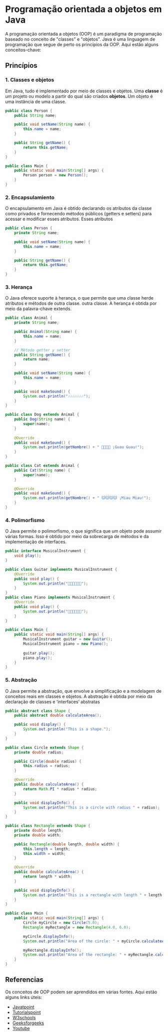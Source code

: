# Programação orientada a objetos em Java
A programação orientada a objetos (OOP) é um paradigma de programação baseado no
conceito de "classes" e "objetos". Java é uma linguagem de programação
que segue de perto os princípios da OOP. Aqui estão alguns conceitos-chave:

## Princípios

### 1. Classes e objetos
Em Java, tudo é implementado por meio de classes e objetos. Uma **classe** é um
projeto ou modelo a partir do qual são criados **objetos**. Um objeto é uma
instância de uma classe.

```java
public class Person {
    public String name;

    public void setName(String name) {
        this.name = name;
    }

    public String getName() {
        return this.getName;
    }
}

public class Main {
    public static void main(String[] args) {
        Person person = new Person();
    }
}
```

### 2. Encapsulamiento
O encapsulamento em Java é obtido declarando os atributos da classe como 
privados e fornecendo métodos públicos (getters e setters) para acessar e 
modificar esses atributos. Esses atributos

```java
public class Person {
    private String name;

    public void setName(String name) {
        this.name = name;
    }

    public String getName() {
        return this.getName;
    }
}
```

### 3. Herança
O Java oferece suporte à herança, o que permite que uma classe herde atributos e
métodos de outra classe. outra classe. A herança é obtida por meio da 
palavra-chave extends.

```java
public class Animal {
    private String name;

    public Animal(String name) {
        this.name = name;
    }

    // Método getter y setter
    public String getName() {
        return name;
    }

    public void setName(String name) {
        this.name = name;
    }

    public void makeSound() {
        System.out.println("🎶🎶🎶🎶🎶🎶🎶");
    }
}

public class Dog extends Animal {
    public Dog(String name) {
        super(name);
    }
    
    @Override
    public void makeSound() {
        System.out.println(getNombre() + " 🐶🐶🐶🐶 ¡Guau Guau!");
    }
}

public class Cat extends Animal {
    public Cat(String name) {
        super(name);
    }

    @Override
    public void makeSound() {
        System.out.println(getNombre() + " 🐱🐱🐱🐱 ¡Miau Miau!");
    }
}
```

### 4. Polimorfismo
O Java permite o polimorfismo, o que significa que um objeto pode assumir várias
formas. Isso é obtido por meio da sobrecarga de métodos e da implementação de 
interfaces.

```java
public interface MusicalInstrument {
    void play();
}

public class Guitar implements MusicalInstrument {
    @Override
    public void play() {
        System.out.println("🎸🎸🎸🎸🎸🎸");
    }
}
public class Piano implements MusicalInstrument {
    @Override
    public void play() {
        System.out.println("🎹🎹🎹🎹🎹🎹");
    }
}

public class Main {
    public static void main(String[] args) {
        MusicalInstrument guitar = new Guitar();
        MusicalInstrument piano = new Piano();
        
        guitar.play();
        piano.play();
    }
}
```

### 5. Abstração
O Java permite a abstração, que envolve a simplificação e a modelagem de 
conceitos reais em classes e objetos. A abstração é obtida por meio da 
declaração de classes e ‘interfaces’ abstratas

```java
public abstract class Shape {
    public abstract double calculateArea();

    public void display() {
        System.out.println("This is a shape.");
    }
}

public class Circle extends Shape {
    private double radius;

    public Circle(double radius) {
        this.radius = radius;
    }

    @Override
    public double calculateArea() {
        return Math.PI * radius * radius;
    }

    public void displayInfo() {
        System.out.println("This is a circle with radius " + radius);
    }
}

public class Rectangle extends Shape {
    private double length;
    private double width;

    public Rectangle(double length, double width) {
        this.length = length;
        this.width = width;
    }

    @Override
    public double calculateArea() {
        return length * width;
    }

    public void displayInfo() {
        System.out.println("This is a rectangle with length " + length + " and width " + width);
    }
}

public class Main {
    public static void main(String[] args) {
        Circle myCircle = new Circle(5.0);
        Rectangle myRectangle = new Rectangle(4.0, 6.0);

        myCircle.displayInfo();
        System.out.println("Area of the circle: " + myCircle.calculateArea());

        myRectangle.displayInfo();
        System.out.println("Area of the rectangle: " + myRectangle.calculateArea());
    }
}
```

## Referencias
Os conceitos de OOP podem ser aprendidos em várias fontes. Aqui estão alguns
links úteis:

- [Javatpoint](https://www.javatpoint.com/java-oops-concepts)
- [Tutorialspoint](https://www.tutorialspoint.com/java/java_object_classes.htm)
- [W3schools](https://www.w3schools.com/java/java_oop.asp)
- [Geeksforgeeks](https://www.geeksforgeeks.org/object-oriented-programming-oops-concept-in-java/)
- [Youtube](https://www.youtube.com/watch?v=tcza2FEz4u4&list=PLQxX2eiEaqbwNP20GMMCjRslRq2lOLWlg&index=2)